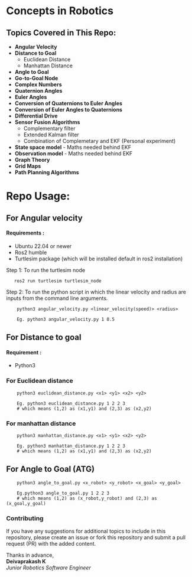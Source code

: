 # Concepts in Robotics

## Topics Covered in This Repo:

- **Angular Velocity**
- **Distance to Goal**  
    - Euclidean Distance  
    - Manhattan Distance
- **Angle to Goal**
- **Go-to-Goal Node**
- **Complex Numbers**
- **Quaternion Angles**
- **Euler Angles**
- **Conversion of Quaternions to Euler Angles**
- **Conversion of Euler Angles to Quaternions**
- **Differential Drive**
- **Sensor Fusion Algorithms**
   - Complementary filter
   - Extended Kalman filter
   - Combination of Complemetary and EKF (Personal experiment)
- **State space model** - Maths needed behind EKF
- **Observation model** - Maths needed behind EKF
- **Graph Theory**
- **Grid Maps**
- **Path Planning Algorithms**

# Repo Usage:
## For Angular velocity
#### Requirements :
- Ubuntu 22.04 or newer
- Ros2 humble
- Turtlesim package (which will be installed default in ros2 installation)

Step 1: To run the turtlesim node

       ros2 run turtlesim turtlesim_node

Step 2: To run the python script in which the linear velocity and radius are inputs from the command line arguments.
  
        python3 angular_velocity.py <linear_velocity(speed)> <radius>

        Eg. python3 angular_velocity.py 1 0.5

## For Distance to goal

#### Requirement :
- Python3

### For Euclidean distance

        python3 euclidean_distance.py <x1> <y1> <x2> <y2>

        Eg. python3 euclidean_distance.py 1 2 2 3
        # which means (1,2) as (x1,y1) and (2,3) as (x2,y2)

### For manhattan distance

        python3 manhattan_distance.py <x1> <y1> <x2> <y2>

        Eg. python3 manhattan_distance.py 1 2 2 3
        # which means (1,2) as (x1,y1) and (2,3) as (x2,y2)

## For Angle to Goal (ATG)

        python3 angle_to_goal.py <x_robot> <y_robot> <x_goal> <y_goal>

        Eg.python3 angle_to_goal.py 1 2 2 3
        # which means (1,2) as (x_robot,y_robot) and (2,3) as (x_goal,y_goal)



### Contributing

If you have any suggestions for additional topics to include in this repository, please create an issue or fork this repository and submit a pull request (PR) with the added content.

Thanks in advance,  
**Deivaprakash K**   
*Junior Robotics Software Engineer*

